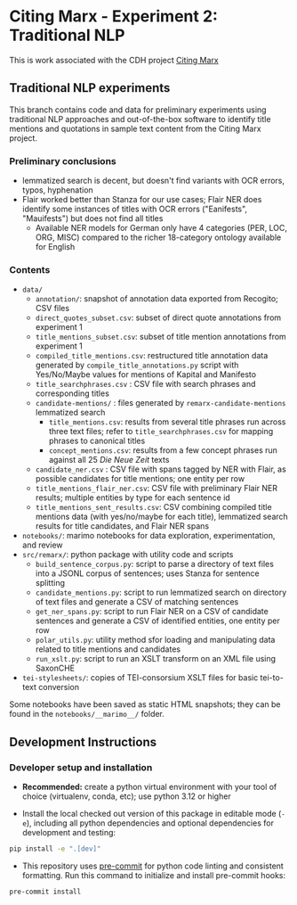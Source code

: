 # Citing Marx - Experiment 2: Traditional NLP

This is work associated with the CDH project [Citing Marx](https://cdh.princeton.edu/projects/citing-marx/)

## Traditional NLP experiments

This branch contains code and data for preliminary experiments using
traditional NLP approaches and out-of-the-box software to identify
title mentions and quotations in sample text content from the Citing Marx project.

### Preliminary conclusions

- lemmatized search is decent, but doesn't find variants with OCR errors, typos, hyphenation
- Flair worked better than Stanza for our use cases; Flair NER does identify some instances of titles with OCR errors ("Eanifests", "Mauifests") but does not find all titles
  - Available NER models for German only have 4 categories (PER, LOC, ORG, MISC) compared to the richer 18-category ontology available for English


### Contents

- `data/`
  - `annotation/`: snapshot of annotation data exported from Recogito; CSV files
  - `direct_quotes_subset.csv`: subset of direct quote annotations from experiment 1
  - `title_mentions_subset.csv`: subset of title mention annotations from experiment 1
  - `compiled_title_mentions.csv`: restructured title annotation data generated by `compile_title_annotations.py` script with Yes/No/Maybe values for mentions of Kapital and Manifesto
  - `title_searchphrases.csv` : CSV file with search phrases and corresponding titles
  - `candidate-mentions/` : files generated by `remarx-candidate-mentions` lemmatized search
    - `title_mentions.csv`: results from several title phrases run across three text files; refer to `title_searchphrases.csv` for mapping phrases to canonical titles
    - `concept_mentions.csv`: results from a few concept phrases run against all 25 _Die Neue Zeit_ texts
   - `candidate_ner.csv` : CSV file with spans tagged by NER with Flair, as possible candidates for title mentions; one entity per row
   - `title_mentions_flair_ner.csv`: CSV file with preliminary Flair NER results; multiple entities by type for each sentence id
   - `title_mentions_sent_results.csv`: CSV combining compiled title mentions data (with yes/no/maybe for each title), lemmatized search results for title candidates, and Flair NER spans
- `notebooks/`: marimo notebooks for data exploration, experimentation, and review
- `src/remarx/`: python package with utility code and scripts
   - `build_sentence_corpus.py`: script to parse a directory of text files into a JSONL corpus of sentences; uses Stanza for sentence splitting
   - `candidate_mentions.py`: script to run lemmatized search on directory of text files and generate a CSV of matching sentences
   - `get_ner_spans.py`: script to run Flair NER on a CSV of candidate sentences and generate a CSV of identified entities, one entity per row
   - `polar_utils.py`: utility method sfor loading and manipulating data related to title mentions and candidates
   - `run_xslt.py`: script to run an XSLT transform on an XML file using SaxonCHE
- `tei-stylesheets/`: copies of TEI-consorsium XSLT files for basic tei-to-text conversion


Some notebooks have been saved as static HTML snapshots; they can be found
in the `notebooks/__marimo__/` folder.


## Development Instructions

### Developer setup and installation
- **Recommended:** create a python virtual environment with your tool of choice (virtualenv, conda, etc); use python 3.12 or higher

- Install the local checked out version of this package in editable mode (`-e`), including all python dependencies and optional dependencies for development and testing:

```sh
pip install -e ".[dev]"
```

- This repository uses [pre-commit](https://pre-commit.com/) for python code linting and consistent formatting. Run this command to initialize and install pre-commit hooks:

```sh
pre-commit install
```